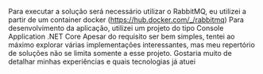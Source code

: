 Para executar a solução será necessário utilizar o RabbitMQ, eu utilizei a partir de um container docker (https://hub.docker.com/_/rabbitmq)
Para desenvolvimento da aplicação, utilizei um projeto do tipo Console Application .NET Core
Apesar do requisito ser bem simples, tentei ao máximo explorar várias implementações interessantes, mas meu repertório de soluções não se limita somente a esse projeto.
Gostaria muito de detalhar minhas experiências e quais tecnologias já atuei
